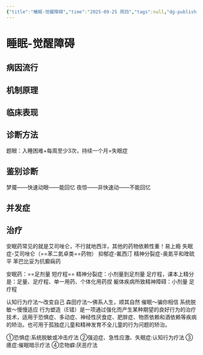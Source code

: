 ```yaml
---
{"title":"睡眠-觉醒障碍","time":"2025-09-25 周四","tags":null,"dg-publish":true,"permalink":"/200 学习/217 精神、神经系统/第26章 睡眠-觉醒障碍/睡眠-觉醒障碍/","dgPassFrontmatter":true,"created":"2025-09-25T10:42:14.370+08:00","updated":"2025-09-25T11:07:27.147+08:00"}
---
```


# 睡眠-觉醒障碍
## 病因流行
## 机制原理
## 临床表现
## 诊断方法
题眼：入睡困难+每周至少3次，持续一个月=失眠症
## 鉴别诊断
梦魇——快速动眼——能回忆
夜惊——非快速动——不能回忆
## 并发症
## 治疗
安眠药常见的就是艾司唑仑，不行就地西泮，其他的药物依赖性重！易上瘾
失眠症-艾司唑仑（==苯二氮卓类==药物）
抑郁症-氟西汀
精神分裂症-奥氮平和喹硫平
苯巴比妥为抗癫痫药

安眠药：==足剂量  短疗程==
精神分裂症：小剂量到足剂量 足疗程，课本上精分是：足量、足疗程、单一用药、个体化用药捏
躯体疾病所致精神障碍：小剂量 足疗程

认知行为疗法～改变自己
森田疗法～佛系人生，顺其自然
催眠～骗你相信
系统脱敏～慢慢适应
行为塑造（E错）是一项通过强化而产生某种期望的良好行为的治疗技术，适用于恐惧症、多动症、神经性厌食症、肥胖症、物质依赖和酒依赖等疾病的矫治。也可用于孤独症儿童和精神发育不全儿童的行为问题的矫治。

①恐惧症:系统脱敏或冲击疗法
②强迫症、急性应激、失眠症:认知行为疗法
③癔症:催眠暗示疗法
④恋物癖:厌恶疗法








































































































































































































































































































































































































































